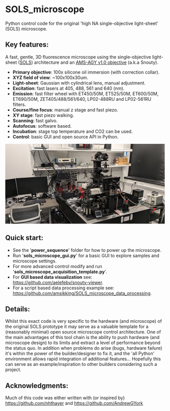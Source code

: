 # SOLS_microscope
Python control code for the original 'high NA single-objective light-sheet' (SOLS) microscope.
## Key features:
A fast, gentle, 3D fluorescence microscope using the single-objective light-sheet ([SOLS](https://andrewgyork.github.io/high_na_single_objective_lightsheet/)) architecture and an [AMS-AGY v1.0 objective](https://andrewgyork.github.io/high_na_single_objective_lightsheet/appendix.html#AMS-AGY_v1.0) (a.k.a Snouty).
- **Primary objective**: 100x silicone oil immersion (with correction collar).
- **XYZ field of view**: ~100x100x30um.
- **Light-sheet**: Gaussian with cylindrical lens, manual adjustment.
- **Excitation**: fast lasers at 405, 488, 561 and 640 (nm).
- **Emission**: fast filter wheel with ET450/50M, ET525/50M, ET600/50M, ET690/50M, ZET405/488/561/640, LP02-488RU and LP02-561RU filters.
- **Course/fine focus**: manual z stage and fast piezo.
- **XY stage**: fast piezo walking.
- **Scanning**: fast galvo.
- **Autofocus**: software based.
- **Incubation**: stage top temperature and CO2 can be used.
- **Control**: basic GUI and open source API in Python.

![social_preview](https://github.com/amsikking/SOLS_microscope/blob/main/social_preview.png)

## Quick start:
- See the '**power_sequence**' folder for how to power up the microscope.
- Run '**sols_microscope_gui.py**' for a basic GUI to explore samples and microscope settings.
- For more advanced control modify and run '**sols_microscope_acquisition_template.py**'.
- For **GUI based data visualization** see: https://github.com/aelefebv/snouty-viewer.
- For a script based data processing example see: https://github.com/amsikking/SOLS_microscope_data_processing.

## Details:
Whilst this exact code is very specific to the hardware (and microscope) of the original SOLS prototype it may serve as a valuable template for a (reasonably minimal) open source microscope control architecture. One of the main advantages of this tool chain is the ability to push hardware (and microscope design) to its limits and extract a level of performance beyond the status quo. In addition when problems do arise (bugs, hardware failure) it's within the power of the builder/designer to fix it, and the 'all Python' environment allows rapid integration of additional features... Hopefully this can serve as an example/inspiration to other builders considering such a project.

## Acknowledgments:
Much of this code was either written with (or inspired by) https://github.com/nhthayer and https://github.com/AndrewGYork
